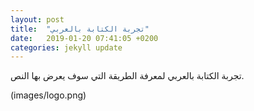 ```yaml
---
layout: post
title:  "تجربة الكتابة بالعربي"
date:   2019-01-20 07:41:05 +0200
categories: jekyll update
---
```

تجربة الكتابة بالعربي لمعرفة الطريقة التي سوف يعرض بها النص.

(images/logo.png)